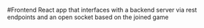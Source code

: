 #Frontend
React app that interfaces with a backend server via rest endpoints and an open socket based on the joined game
